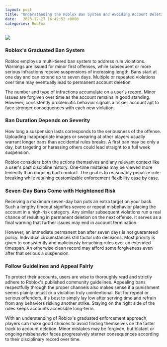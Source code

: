 ```yaml
---
layout: post
title: "Understanding the Roblox Ban System and Avoiding Account Deletion"
date:   2023-12-27 16:42:52 +0000
categories: Roblox
---
```

![](https://techcrunch.com/wp-content/uploads/2021/07/roblox-logo.png)
### Roblox's Graduated Ban System

Roblox employs a multi-tiered ban system to address rule violations. Warnings are issued for minor first offenses, while subsequent or more serious infractions receive suspensions of increasing length. Bans start at one day and can extend up to seven days. Multiple or repeated violations over time may eventually lead to permanent account deletion.

The number and type of infractions accumulate on a user's record. Minor issues are forgiven over time as the account remains in good standing. However, consistently problematic behavior signals a riskier account apt to face stronger consequences with each new violation.

### Ban Duration Depends on Severity

How long a suspension lasts corresponds to the seriousness of the offense. Uploading inappropriate images or swearing at other players usually warrant longer bans than accidental rules breaks. A first ban may be only a day, but targeting or harassing others could lead straight to a full week suspension.

Roblox considers both the actions themselves and any relevant context like a user's past discipline history. One-time mistakes may be viewed more leniently than ongoing bad conduct. The goal is to reasonably penalize rule-breaking while retaining customizable enforcement flexibility case by case.

### Seven-Day Bans Come with Heightened Risk

Receiving a maximum seven-day ban puts an extra target on your back. Such a lengthy timeout signifies severe or repeat misbehavior placing the account in a high-risk category. Any similar subsequent violations run a real chance of resulting in permanent deletion on the next offense. It serves as a final warning that further issues may end in account termination.

However, an immediate permanent ban after seven days is not guaranteed policy. Individual circumstances still factor into decisions. Most priority is given to consistently and maliciously breaching rules over an extended timespan. An otherwise clean record may afford some forgiveness even after that serious a suspension.

### Follow Guidelines and Appeal Fairly

To protect their accounts, users are wise to thoroughly read and strictly adhere to Roblox's published community guidelines. Appealing bans respectfully through the proper channels also makes sense if a punishment seems plainly unjust or a violation truly unintentional. But for repeat or serious offenders, it's best to simply lay low after serving time and refrain from any behaviors risking another strike. Staying on the right side of the rules keeps accounts accessible long-term.

With an understanding of Roblox's graduated enforcement approach, players can make good choices to avoid finding themselves on the faster track to account deletion. Minor mistakes may be forgiven, but blatant or ongoing misbehavior faces progressively sterner consequences according to their disciplinary record over time.
